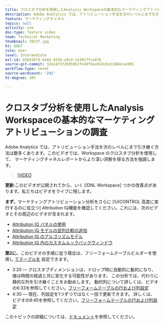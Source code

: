 ```yaml
---
title: クロスタブ分析を使用したAnalysis Workspaceの基本的なマーケティングアトリビューションの調査
description: Adobe Analytics では、アトリビューション手法を次のレベルにまで引き継ぐ方法は数多くあります。このビデオでは、Workspace のクロスタブ分析を使用して、 マーケティングチャネルレポートからより深い洞察を得る方法を強調します。
feature: マーケティングチャネル
topics: null
activity: use
doc-type: feature video
team: Technical Marketing
thumbnail: 39237.jpg
kt: 6067
role: User
level: Intermediate
exl-id: b5843678-6444-453b-a9c9-1e301ffca876
source-git-commit: 32424f3f2b05952fe4df9ea91dcbe51684cee905
workflow-type: tm+mt
source-wordcount: '292'
ht-degree: 38%

---
```


# クロスタブ分析を使用したAnalysis Workspaceの基本的なマーケティングアトリビューションの調査

Adobe Analytics では、アトリビューション手法を次のレベルにまで引き継ぐ方法は数多くあります。このビデオでは、Workspace のクロスタブ分析を使用して、 マーケティングチャネルレポートからより深い洞察を得る方法を強調します。

>[!VIDEO](https://video.tv.adobe.com/v/39237/?quality=12&learn=on)

**更新**:このビデオが公開されてから、いく [!DNL Workspace] つかの改善点があります。私たちはビデオをライブに残します。

**まず、**&#x200B;マーケティングアトリビューション分析をさらに [!UICONTROL 高度に実行するのに役立つ] Attribution IQ機能を確認してください。これには、次のビデオとその周辺のビデオが含まれます。

* [Attribution IQ パネルの使用](using-the-attribution-iq-panel.md)
* [Attribution IQ モデルの並列比較の追加](adding-side-by-side-comparisons-of-attribution-iq-models.md)
* [Attribution IQ のアルゴリズムモデル](algorithmic-model-in-attribution-iq.md)
* [Attribution IQ 内のカスタムルックバックウィンドウ](custom-lookback-windows-in-attribution-iq.md)

**第2に、**&#x200B;このビデオの手順に従う場合は、フリーフォームテーブルビルダーを使用し [てテーブルを](../building-freeform-tables/using-the-freeform-table-builder-in-analysis-workspace.md) 設定できます。

* 3:20 — クロスタブディメンションは、ドロップ時に自動的に動的になり、値は時間の経過と共に変化する可能性があります。 この分析では、代わりに静的な列を引き継ぐことをお勧めします。 動的列について詳しくは、ビデオの6:33を参照してください。[フリーフォームテーブルの行および列設定](../building-freeform-tables/row-and-column-settings-in-freeform-tables.md)
* 4:30 — 現在、列設定を1つずつではなく一括で更新できます。 詳しくは、ビデオの8:45を参照してください。[フリーフォームテーブルの行および列設定](../building-freeform-tables/row-and-column-settings-in-freeform-tables.md)


このトピックの詳細については、[ドキュメント](https://docs.adobe.com/content/help/ja-JP/analytics/analyze/analysis-workspace/attribution/models.html)を参照してください。
